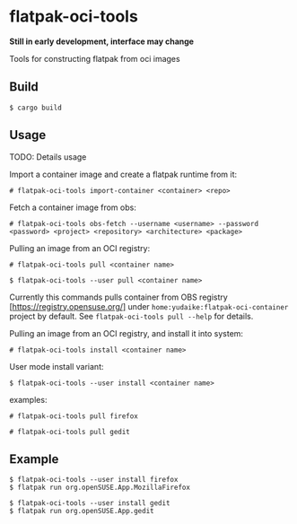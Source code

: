 # flatpak-oci-tools

**Still in early development, interface may change**

Tools for constructing flatpak from oci images

## Build

```
$ cargo build
```

## Usage

TODO: Details usage

Import a container image and create a flatpak runtime from it:

```
# flatpak-oci-tools import-container <container> <repo>
```

Fetch a container image from obs:

```
# flatpak-oci-tools obs-fetch --username <username> --password <password> <project> <repository> <architecture> <package>
```

Pulling an image from an OCI registry:

```
# flatpak-oci-tools pull <container name>
```
```
$ flatpak-oci-tools --user pull <container name>
```

Currently this commands pulls container from OBS registry [https://registry.opensuse.org/] under `home:yudaike:flatpak-oci-container` project by default. See `flatpak-oci-tools pull --help` for details.

Pulling an image from an OCI registry, and install it into system:
```
# flatpak-oci-tools install <container name>
```

User mode install variant:

```
$ flatpak-oci-tools --user install <container name>
```

examples:
```
# flatpak-oci-tools pull firefox
```

```
# flatpak-oci-tools pull gedit
```

## Example

```
$ flatpak-oci-tools --user install firefox
$ flatpak run org.openSUSE.App.MozillaFirefox
```

```
$ flatpak-oci-tools --user install gedit
$ flatpak run org.openSUSE.App.gedit
```
